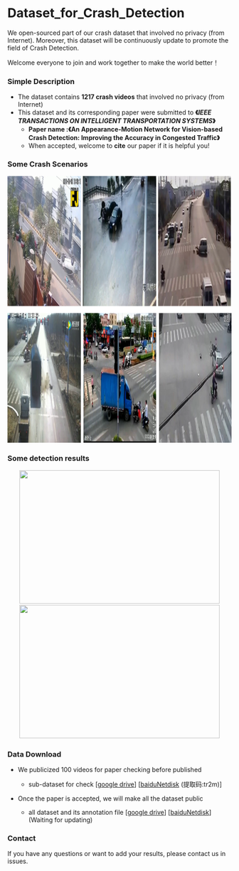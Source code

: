 # Dataset_for_Crash_Detection

We open-sourced part of our crash dataset that involved no privacy (from Internet). Moreover, this dataset will be continuously update to promote the field of Crash Detection.

Welcome everyone to join and work together to make the world better！

### Simple Description

- The  dataset contains **1217 crash videos**  that involved no privacy (from Internet) 
- This dataset and its corresponding paper were submitted to **《*IEEE TRANSACTIONS ON INTELLIGENT TRANSPORTATION SYSTEMS*》**
  - **Paper name :《An Appearance-Motion Network for Vision-based Crash Detection: Improving the Accuracy in Congested Traffic》**
  - When accepted, welcome to **cite** our paper if it is helpful you!
  
### Some Crash Scenarios

<img  width="900" height="600" src="./images/demo.png"/>


### Some detection results

<div align=center><img width="450" height="300" src="./images/1.gif"/>
  <img width="450" height="300" src="./images/2.gif"/></div>


### Data Download

- We publicized 100 videos  for paper checking before published

  - sub-dataset for check  [[google drive](https://drive.google.com/file/d/1biUwx_d4QXTba8y0xtKlDABES2f2XSp1/view?usp=sharing)]  [[baiduNetdisk](https://pan.baidu.com/s/1bYhfRNEug5qHjenBQxv7-g 
) (提取码:tr2m)]


- Once the paper is accepted, we will make all the dataset public
  - all dataset and its annotation file  [[google drive](链接地址)]  [[baiduNetdisk](链接地址)] (Waiting for updating)

### Contact 

If you have any questions or want to add your results, please contact us in issues.
